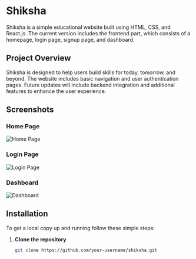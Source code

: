 # Shiksha

Shiksha is a simple educational website built using HTML, CSS, and React.js. The current version includes the frontend part, which consists of a homepage, login page, signup page, and dashboard.



## Project Overview
Shiksha is designed to help users build skills for today, tomorrow, and beyond. The website includes basic navigation and user authentication pages. Future updates will include backend integration and additional features to enhance the user experience.

## Screenshots
### Home Page
![Home Page](screenshots/homepage.png)

### Login Page
![Login Page](screenshots/loginpage.png)

### Dashboard
![Dashboard](screenshots/dashboard.png)

## Installation
To get a local copy up and running follow these simple steps:

1. **Clone the repository**
   ```sh
   git clone https://github.com/your-username/shiksha.git
